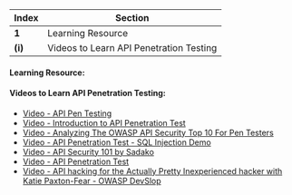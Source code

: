 Index | Section
---   | ---
**1** | Learning Resource
**(i)** | Videos to Learn API Penetration Testing


#### Learning Resource:

#### Videos to Learn API Penetration Testing:

  * [Video - API Pen Testing](https://www.youtube.com/watch?v=XY6__R2iZks&ab_channel=HackerBookTechnologies)
  * [Video - Introduction to API Penetration Test](https://www.youtube.com/watch?v=ZFxghU9zanA&ab_channel=CyberSecurityTV)
  * [Video - Analyzing The OWASP API Security Top 10 For Pen Testers](https://www.youtube.com/watch?v=5UTHUZ3NGfw&ab_channel=SANSOffensiveOperations)
  * [Video - API Penetration Test - SQL Injection Demo](https://www.youtube.com/watch?v=4tmvQ5a4200&ab_channel=CyberSecurityTV)
  * [Video - API Security 101 by Sadako](https://www.youtube.com/watch?v=ijalD2NkRFg&ab_channel=Bugcrowd)
  * [Video - API Penetration Test](https://www.youtube.com/watch?v=hUY8SeF54TE&ab_channel=CyberSecurityTV)
  * [Video - API hacking for the Actually Pretty Inexperienced hacker with Katie Paxton-Fear - OWASP DevSlop](https://www.youtube.com/watch?v=qqmyAxfGV9c&ab_channel=OWASPDevSlop)
